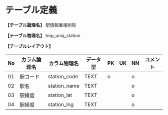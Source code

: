 # テーブル定義

**【テーブル論理名】**
駅情報重複削除

**【テーブル物理名】**
tmp_uniq_station

**【テーブルレイアウト】**

| No  | カラム論理名        | カラム物理名              | データ型  | PK  | UK  | NN  | コメント                    |
| --- | ------------------- | ------------------------  | --------- | --- | --- | --- | --------------------------- |
| 01  | 駅コード            | station_code              | TEXT      | o   |     | o   |                             |
| 02  | 駅名                | station_name              | TEXT      |     |     | o   |                             |
| 03  | 駅緯度              | station_lat               | TEXT      |     |     | o   |                             |
| 04  | 駅経度              | station_lng               | TEXT      |     |     | o   |                             |
